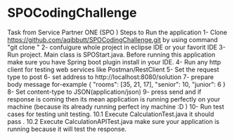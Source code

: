 # SPOCodingChallenge
Task from Service Partner ONE (SPO )
Steps to Run the application
1- Clone https://github.com/aqibbutt/SPOCodingChallenge.git  by using command "git clone <link>"
2- confuigure whole project in eclipse IDE or your favorit IDE 
3- Run project. Main class is SPOStart.java. Before running this application make sure you have Spring boot plugin install in your IDE.
4- Run any http client for testing web services like Postman/RestClient
5-  Set the request type to post
6- set address to http://localhost:8080/solution
7- prepare body message for-example
{ 
	"rooms": [35, 21, 17], 
	"senior": 10,
	"junior": 6 
}
8- Set content-type to JSON(application/json)
9- press send and if response is coming then its mean application is running perfectly on your machine (because its already running perfect iny machine :D )
10- Run test cases for testing unit testing. 
	10.1 Execute CalculationTest.java it should pass .
	10.2 Execute CalculationAPITest.java make sure your application is running because it will test the response.

